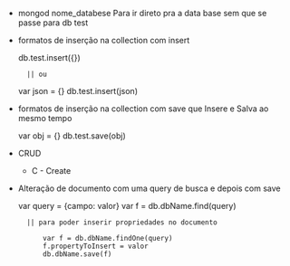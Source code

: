 
- mongod nome_databese 
	Para ir direto pra a data base sem que se passe para db test

- formatos de inserção na collection com insert

	db.test.insert({})

		|| ou

	var json = {}
	db.test.insert(json)

- formatos de inserção na collection com save que Insere e Salva ao mesmo tempo

	var obj = {}
	db.test.save(obj)


- CRUD
	
	- C - Create


- Alteração de documento com uma query de busca e depois com save

	var query = {campo: valor}
	var f = db.dbName.find(query)

		|| para poder inserir propriedades no documento

			var f = db.dbName.findOne(query)
			f.propertyToInsert = valor
			db.dbName.save(f)